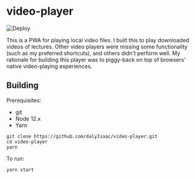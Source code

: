 # video-player

![Deploy](https://github.com/dalyIsaac/video-player/workflows/Deploy/badge.svg)

This is a PWA for playing local video files. I built this to play downloaded videos of lectures. Other video players were missing some functionality (such as my preferred shortcuts), and others didn't perform well. My rationale for building this player was to piggy-back on top of browsers' native video-playing experiences.

## Building

Prerequisites:

- git
- Node 12.x
- Yarn

```shell
git clone https://github.com/dalyIsaac/video-player.git
cd video-player
yarn
```

To run:

```shell
yarn start
```
